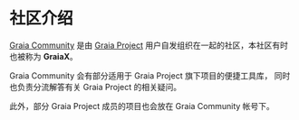 # 社区介绍

[Graia Community](https://github.com/GraiaCommunity) 是由
[Graia Project](https://github.com/GraiaProject)
用户自发组织在一起的社区，本社区有时也被称为 **GraiaX**。

Graia Community 会有部分适用于 Graia Project 旗下项目的便捷工具库，
同时也负责分流解答有关 Graia Project 的相关疑问。

此外，部分 Graia Project 成员的项目也会放在 Graia Community 帐号下。
